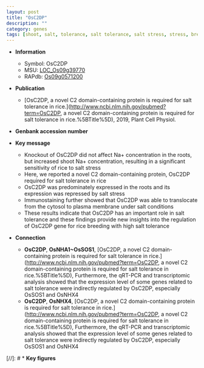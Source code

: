 ```yaml
---
layout: post
title: "OsC2DP"
description: ""
category: genes
tags: [shoot, salt, tolerance, salt tolerance, salt stress, stress, breeding, plasma membrane]
---
```


* **Information**  
    + Symbol: OsC2DP  
    + MSU: [LOC_Os09g39770](http://rice.plantbiology.msu.edu/cgi-bin/ORF_infopage.cgi?orf=LOC_Os09g39770)  
    + RAPdb: [Os09g0571200](http://rapdb.dna.affrc.go.jp/viewer/gbrowse_details/irgsp1?name=Os09g0571200)  

* **Publication**  
    + [OsC2DP, a novel C2 domain-containing protein is required for salt tolerance in rice.](http://www.ncbi.nlm.nih.gov/pubmed?term=OsC2DP, a novel C2 domain-containing protein is required for salt tolerance in rice.%5BTitle%5D), 2019, Plant Cell Physiol.

* **Genbank accession number**  

* **Key message**  
    + Knockout of OsC2DP did not affect Na+ concentration in the roots, but increased shoot Na+ concentration, resulting in a significant sensitivity of rice to salt stress
    + Here, we reported a novel C2 domain-containing protein, OsC2DP required for salt tolerance in rice
    + OsC2DP was predominately expressed in the roots and its expression was repressed by salt stress
    + Immunostaining further showed that OsC2DP was able to translocate from the cytosol to plasma membrane under salt conditions
    + These results indicate that OsC2DP has an important role in salt tolerance and these findings provide new insights into the regulation of OsC2DP gene for rice breeding with high salt tolerance

* **Connection**  
    + __OsC2DP__, __OsNHA1~OsSOS1__, [OsC2DP, a novel C2 domain-containing protein is required for salt tolerance in rice.](http://www.ncbi.nlm.nih.gov/pubmed?term=OsC2DP, a novel C2 domain-containing protein is required for salt tolerance in rice.%5BTitle%5D),  Furthermore, the qRT-PCR and transcriptomic analysis showed that the expression level of some genes related to salt tolerance were indirectly regulated by OsC2DP, especially OsSOS1 and OsNHX4
    + __OsC2DP__, __OsNHX4__, [OsC2DP, a novel C2 domain-containing protein is required for salt tolerance in rice.](http://www.ncbi.nlm.nih.gov/pubmed?term=OsC2DP, a novel C2 domain-containing protein is required for salt tolerance in rice.%5BTitle%5D),  Furthermore, the qRT-PCR and transcriptomic analysis showed that the expression level of some genes related to salt tolerance were indirectly regulated by OsC2DP, especially OsSOS1 and OsNHX4

[//]: # * **Key figures**  


